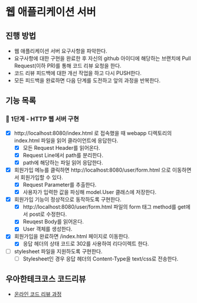 # 웹 애플리케이션 서버
## 진행 방법
* 웹 애플리케이션 서버 요구사항을 파악한다.
* 요구사항에 대한 구현을 완료한 후 자신의 github 아이디에 해당하는 브랜치에 Pull Request(이하 PR)를 통해 코드 리뷰 요청을 한다.
* 코드 리뷰 피드백에 대한 개선 작업을 하고 다시 PUSH한다.
* 모든 피드백을 완료하면 다음 단계를 도전하고 앞의 과정을 반복한다.

## 기능 목록

### 🚀 1단계 - HTTP 웹 서버 구현

- [X] http://localhost:8080/index.html 로 접속했을 때 webapp 디렉토리의 index.html 파일을 읽어 클라이언트에 응답한다.
    - [X] 모든 Request Header를 읽어온다.
    - [X] Request Line에서 path를 분리한다.
    - [X] path에 해당하는 파일 읽어 응답한다.
- [X] 회원가입 메뉴를 클릭하면 http://localhost:8080/user/form.html 으로 이동하면서 회원가입할 수 있다.
    - [X] Request Parameter를 추출한다.
    - [X] 사용자가 입력한 값을 파싱해 model.User 클래스에 저장한다.
- [X] 회원가입 기능이 정상적으로 동작하도록 구현한다.
    - [X] http://localhost:8080/user/form.html 파일의 form 태그 method를 get에서 post로 수정한다.
    - [X] Reuqest Body를 읽어온다.
    - [X] User 객체를 생성한다.
- [X] 회원가입을 완료하면 /index.html 페이지로 이동한다.
    - [X] 응답 헤더의 상태 코드로 302를 사용하여 리다이렉트 한다.
- [ ] stylesheet 파일을 지원하도록 구현한다.
    - [ ] Stylesheet인 경우 응답 헤더의 Content-Type을 text/css로 전송한다.

## 우아한테크코스 코드리뷰
* [온라인 코드 리뷰 과정](https://github.com/woowacourse/woowacourse-docs/blob/master/maincourse/README.md)
